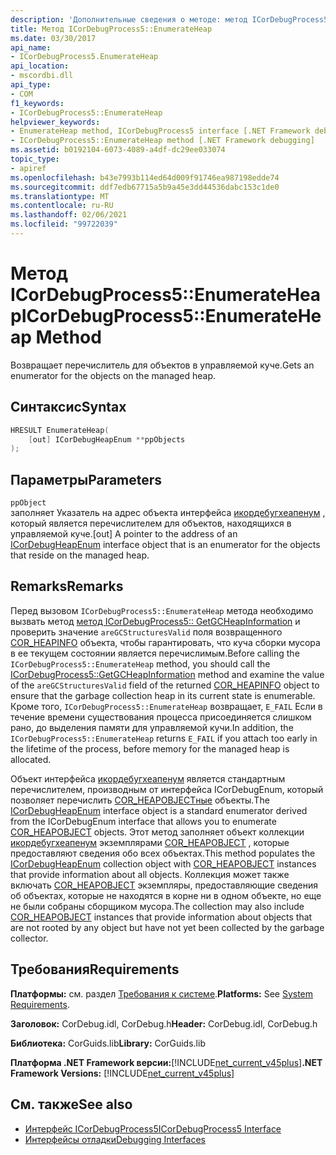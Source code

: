 ```yaml
---
description: 'Дополнительные сведения о методе: метод ICorDebugProcess5:: Енумератехеап'
title: Метод ICorDebugProcess5::EnumerateHeap
ms.date: 03/30/2017
api_name:
- ICorDebugProcess5.EnumerateHeap
api_location:
- mscordbi.dll
api_type:
- COM
f1_keywords:
- ICorDebugProcess5::EnumerateHeap
helpviewer_keywords:
- EnumerateHeap method, ICorDebugProcess5 interface [.NET Framework debugging]
- ICorDebugProcess5::EnumerateHeap method [.NET Framework debugging]
ms.assetid: b0192104-6073-4089-a4df-dc29ee033074
topic_type:
- apiref
ms.openlocfilehash: b43e7993b114ed64d009f91746ea987198edde74
ms.sourcegitcommit: ddf7edb67715a5b9a45e3dd44536dabc153c1de0
ms.translationtype: MT
ms.contentlocale: ru-RU
ms.lasthandoff: 02/06/2021
ms.locfileid: "99722039"
---
```

# <a name="icordebugprocess5enumerateheap-method"></a><span data-ttu-id="287cd-103">Метод ICorDebugProcess5::EnumerateHeap</span><span class="sxs-lookup"><span data-stu-id="287cd-103">ICorDebugProcess5::EnumerateHeap Method</span></span>

<span data-ttu-id="287cd-104">Возвращает перечислитель для объектов в управляемой куче.</span><span class="sxs-lookup"><span data-stu-id="287cd-104">Gets an enumerator for the objects on the managed heap.</span></span>  
  
## <a name="syntax"></a><span data-ttu-id="287cd-105">Синтаксис</span><span class="sxs-lookup"><span data-stu-id="287cd-105">Syntax</span></span>  
  
```cpp  
HRESULT EnumerateHeap(  
    [out] ICorDebugHeapEnum **ppObjects  
);  
```  
  
## <a name="parameters"></a><span data-ttu-id="287cd-106">Параметры</span><span class="sxs-lookup"><span data-stu-id="287cd-106">Parameters</span></span>  

 `ppObject`  
 <span data-ttu-id="287cd-107">заполняет Указатель на адрес объекта интерфейса [икордебугхеапенум](icordebugheapenum-interface.md) , который является перечислителем для объектов, находящихся в управляемой куче.</span><span class="sxs-lookup"><span data-stu-id="287cd-107">[out] A pointer to the address of an [ICorDebugHeapEnum](icordebugheapenum-interface.md) interface object that is an enumerator for the objects that reside on the managed heap.</span></span>  
  
## <a name="remarks"></a><span data-ttu-id="287cd-108">Remarks</span><span class="sxs-lookup"><span data-stu-id="287cd-108">Remarks</span></span>  

 <span data-ttu-id="287cd-109">Перед вызовом `ICorDebugProcess5::EnumerateHeap` метода необходимо вызвать метод [метод ICorDebugProcess5:: GetGCHeapInformation](icordebugprocess5-getgcheapinformation-method.md) и проверить значение `areGCStructuresValid` поля возвращенного [COR_HEAPINFO](cor-heapinfo-structure.md) объекта, чтобы гарантировать, что куча сборки мусора в ее текущем состоянии является перечислимым.</span><span class="sxs-lookup"><span data-stu-id="287cd-109">Before calling the `ICorDebugProcess5::EnumerateHeap` method, you should call the [ICorDebugProcess5::GetGCHeapInformation](icordebugprocess5-getgcheapinformation-method.md) method and examine the value of the `areGCStructuresValid` field of the returned [COR_HEAPINFO](cor-heapinfo-structure.md) object to ensure that the garbage collection heap in its current state is enumerable.</span></span> <span data-ttu-id="287cd-110">Кроме того, `ICorDebugProcess5::EnumerateHeap` возвращает, `E_FAIL` Если в течение времени существования процесса присоединяется слишком рано, до выделения памяти для управляемой кучи.</span><span class="sxs-lookup"><span data-stu-id="287cd-110">In addition, the `ICorDebugProcess5::EnumerateHeap` returns `E_FAIL` if you attach too early in the lifetime of the process, before memory for the managed heap is allocated.</span></span>  
  
 <span data-ttu-id="287cd-111">Объект интерфейса [икордебугхеапенум](icordebugheapenum-interface.md) является стандартным перечислителем, производным от интерфейса ICorDebugEnum, который позволяет перечислить [COR_HEAPOBJECTные](cor-heapobject-structure.md) объекты.</span><span class="sxs-lookup"><span data-stu-id="287cd-111">The [ICorDebugHeapEnum](icordebugheapenum-interface.md) interface object is a standard enumerator derived from the ICorDebugEnum interface that allows you to enumerate [COR_HEAPOBJECT](cor-heapobject-structure.md) objects.</span></span> <span data-ttu-id="287cd-112">Этот метод заполняет объект коллекции [икордебугхеапенум](icordebugheapenum-interface.md) экземплярами [COR_HEAPOBJECT](cor-heapobject-structure.md) , которые предоставляют сведения обо всех объектах.</span><span class="sxs-lookup"><span data-stu-id="287cd-112">This method populates the [ICorDebugHeapEnum](icordebugheapenum-interface.md) collection object with [COR_HEAPOBJECT](cor-heapobject-structure.md) instances that provide information about all objects.</span></span> <span data-ttu-id="287cd-113">Коллекция может также включать [COR_HEAPOBJECT](cor-heapobject-structure.md) экземпляры, предоставляющие сведения об объектах, которые не находятся в корне ни в одном объекте, но еще не были собраны сборщиком мусора.</span><span class="sxs-lookup"><span data-stu-id="287cd-113">The collection may also include [COR_HEAPOBJECT](cor-heapobject-structure.md) instances that provide information about objects that are not rooted by any object but have not yet been collected by the garbage collector.</span></span>  
  
## <a name="requirements"></a><span data-ttu-id="287cd-114">Требования</span><span class="sxs-lookup"><span data-stu-id="287cd-114">Requirements</span></span>  

 <span data-ttu-id="287cd-115">**Платформы:** см. раздел [Требования к системе](../../get-started/system-requirements.md).</span><span class="sxs-lookup"><span data-stu-id="287cd-115">**Platforms:** See [System Requirements](../../get-started/system-requirements.md).</span></span>  
  
 <span data-ttu-id="287cd-116">**Заголовок:** CorDebug.idl, CorDebug.h</span><span class="sxs-lookup"><span data-stu-id="287cd-116">**Header:** CorDebug.idl, CorDebug.h</span></span>  
  
 <span data-ttu-id="287cd-117">**Библиотека:** CorGuids.lib</span><span class="sxs-lookup"><span data-stu-id="287cd-117">**Library:** CorGuids.lib</span></span>  
  
 <span data-ttu-id="287cd-118">**Платформа .NET Framework версии:**[!INCLUDE[net_current_v45plus](../../../../includes/net-current-v45plus-md.md)]</span><span class="sxs-lookup"><span data-stu-id="287cd-118">**.NET Framework Versions:** [!INCLUDE[net_current_v45plus](../../../../includes/net-current-v45plus-md.md)]</span></span>  
  
## <a name="see-also"></a><span data-ttu-id="287cd-119">См. также</span><span class="sxs-lookup"><span data-stu-id="287cd-119">See also</span></span>

- [<span data-ttu-id="287cd-120">Интерфейс ICorDebugProcess5</span><span class="sxs-lookup"><span data-stu-id="287cd-120">ICorDebugProcess5 Interface</span></span>](icordebugprocess5-interface.md)
- [<span data-ttu-id="287cd-121">Интерфейсы отладки</span><span class="sxs-lookup"><span data-stu-id="287cd-121">Debugging Interfaces</span></span>](debugging-interfaces.md)
